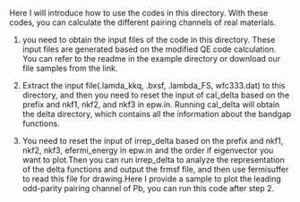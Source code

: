 Here I will introduce how to use the codes in this directory. With these codes, you can calculate the different pairing channels of real materials. 

1. you need to obtain the input files of the code in this directory. These input files are generated based on the modified QE code calculation. You can refer to the readme in the example directory or download our file samples from the link.

2. Extract the input file(.lamda_kkq, .bxsf, .lambda_FS, wfc333.dat) to this directory, and then you need to reset the input of cal_delta based on the prefix and nkf1, nkf2, and nkf3 in epw.in. Running cal_delta will obtain the delta directory, which contains all the information about the bandgap functions.

3. You need to reset the input of irrep_delta based on the prefix and nkf1, nkf2, nkf3, efermi_energy in epw.in and the order if eigenvector you want to plot.Then you can run irrep_delta to analyze the representation of the delta functions and output the frmsf file, and then use fermisuffer to read this file for drawing.Here I provide a sample to plot the leading odd-parity pairing channel of Pb, you can run this code after step 2.